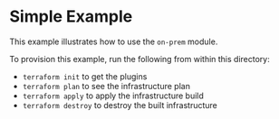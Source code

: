 # Simple Example

This example illustrates how to use the `on-prem` module.

[^]: (autogen_docs_start)

[^]: (autogen_docs_end)

To provision this example, run the following from within this directory:
- `terraform init` to get the plugins
- `terraform plan` to see the infrastructure plan
- `terraform apply` to apply the infrastructure build
- `terraform destroy` to destroy the built infrastructure
